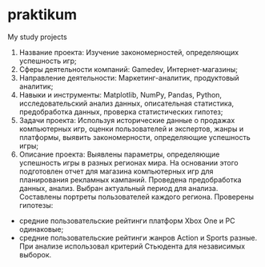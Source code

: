 # praktikum
My study projects

1. Название проекта: Изучение закономерностей, определяющих успешность игр;
2. Сферы деятельности компаний: Gamedev, Интернет-магазины;
3. Направление деятельности: Маркетинг-аналитик, продуктовый аналитик;
4. Навыки и инструменты: Matplotlib, NumPy, Pandas, Python, исследовательский анализ данных, описательная статистика, предобработка данных, проверка статистических гипотез;
5. Задачи проекта: Используя исторические данные о продажах компьютерных игр, оценки пользователей и экспертов, жанры и платформы, выявить закономерности,
определяющие успешность игры;
6. Описание проекта: Выявлены параметры, определяющие успешность игры в разных регионах мира. На основании этого подготовлен отчет для магазина компьютерных игр для планирования 
рекламных кампаний. Проведена предобработка данных, анализ. Выбран актуальный период для анализа. Составлены портреты пользователей каждого региона.
Проверены гипотезы:
- средние пользовательские рейтинги платформ Xbox One и PC одинаковые;
- средние пользовательские рейтинги жанров Action и Sports разные.
При анализе использовал критерий Стьюдента для независимых выборок.
